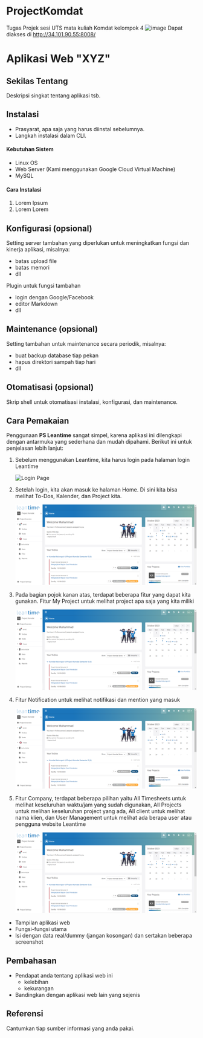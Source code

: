 # ProjectKomdat
Tugas Projek sesi UTS mata kuliah Komdat kelompok 4
![image](https://github.com/aamilham/ProjectKomdat/assets/88355248/bee3c882-415f-49e9-acbc-f9379bfd2551)
Dapat diakses di http://34.101.90.55:8008/

# Aplikasi Web "XYZ"


## Sekilas Tentang

Deskripsi singkat tentang aplikasi tsb.


## Instalasi
- Prasyarat, apa saja yang harus diinstal sebelumnya.
- Langkah instalasi dalam CLI.

#### Kebutuhan Sistem
- Linux OS
- Web Server (Kami menggunakan Google Cloud Virtual Machine)
- MySQL

#### Cara Instalasi
1. Lorem Ipsum
2. Lorem Lorem



## Konfigurasi (opsional)

Setting server tambahan yang diperlukan untuk meningkatkan fungsi dan kinerja aplikasi, misalnya:
- batas upload file
- batas memori
- dll

Plugin untuk fungsi tambahan
- login dengan Google/Facebook
- editor Markdown
- dll


##  Maintenance (opsional)

Setting tambahan untuk maintenance secara periodik, misalnya:
- buat backup database tiap pekan
- hapus direktori sampah tiap hari
- dll


## Otomatisasi (opsional)

Skrip shell untuk otomatisasi instalasi, konfigurasi, dan maintenance.


## Cara Pemakaian
Penggunaan **PS Leantime** sangat simpel, karena aplikasi ini dilengkapi dengan antarmuka yang sederhana dan mudah dipahami. Berikut ini untuk penjelasan lebih lanjut:
1. Sebelum menggunakan Leantime, kita harus login pada halaman login Leantime
   
   ![Login Page](https://github.com/aamilham/ProjectKomdat/assets/88355248/bee3c882-415f-49e9-acbc-f9379bfd2551)

2. Setelah login, kita akan masuk ke halaman Home. Di sini kita bisa melihat To-Dos, Kalender, dan Project kita.  
   
   ![Home Page](Img/home.png)

3. Pada bagian pojok kanan atas, terdapat beberapa fitur yang dapat kita gunakan. Fitur My Project untuk melihat project apa saja yang kita miliki

   ![My Project Page](Img/home.png)

4. Fitur Notification untuk melihat notifikasi dan mention yang masuk

   ![Notification Page](Img/home.png)
   
5. Fitur Company, terdapat beberapa pilihan yaitu All Timesheets untuk melihat keseluruhan waktu/jam yang sudah digunakan, All Projects untuk melihan keseluruhan project yang ada, All client        untuk melihat nama klien, dan User Management untuk melihat ada berapa user atau pengguna website Leantime

   ![Company Page](Img/home.png)
   
- Tampilan aplikasi web
- Fungsi-fungsi utama
- Isi dengan data real/dummy (jangan kosongan) dan sertakan beberapa screenshot


## Pembahasan

- Pendapat anda tentang aplikasi web ini
    - kelebihan
    - kekurangan
- Bandingkan dengan aplikasi web lain yang sejenis


## Referensi

Cantumkan tiap sumber informasi yang anda pakai.

